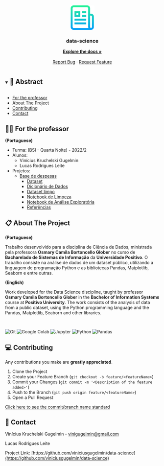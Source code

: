 <p align="center">
  <a href="https://github.com/viniciusgugelmin/data-science">
    <img src="readme.png" alt="readme-logo" width="80" height="80">
  </a>

  <h3 align="center">
    data-science
  </h3>
  <p align="center">
    <a href="https://github.com/viniciusgugelmin/data-science/blob/master/README.md"><strong>Explore the docs »</strong></a>
    <br />
    <br />
    <a href="https://github.com/viniciusgugelmin/data-science/issues">Report Bug</a>
    ·
    <a href="https://github.com/viniciusgugelmin/data-science/issues">Request Feature</a>
  </p>
</p>

<details open="open">
  <summary><h2 style="display: inline-block">📜 Abstract</h2></summary>

- [For the professor](#for-the-professor)
- [About The Project](#about-the-project)
- [Contributing](#contributing)
- [Contact](#contact)

</details>

<a name="for-the-professor"></a>

## 👩‍🏫 For the professor

**(Portuguese)**

- Turma: (BSI - Quarta Noite) - 2022/2
- Alunos:
  - Vinícius Kruchelski Gugelmin
  - Lucas Rodrigues Leite
- Projetos:
  - [Base de despesas](https://github.com/viniciusgugelmin/data-science/tree/main/projects/base_de_despesas)
    - [Dataset](https://github.com/viniciusgugelmin/data-science/blob/main/projects/base_de_despesas/data/dataset.csv)
    - [Dicionário de Dados](https://github.com/viniciusgugelmin/data-science/blob/main/projects/base_de_despesas/data/data_dictionary.xlsx)
    - [Dataset limpo](https://github.com/viniciusgugelmin/data-science/blob/main/projects/base_de_despesas/data/dataset_clean.csv)
    - [Notebook de Limpeza](https://github.com/viniciusgugelmin/data-science/blob/main/projects/base_de_despesas/notebooks/cleaning.ipynb)
    - [Notebook de Análise Exploratória](https://github.com/viniciusgugelmin/data-science/blob/main/projects/base_de_despesas/notebooks/exploratory_analysis.ipynb)
    - [Referências](https://github.com/viniciusgugelmin/data-science/blob/main/projects/base_de_despesas/README.md)

<a name="about-the-project"></a>

## 📋 About The Project

**(Portuguese)**

Trabalho desenvolvido para a disciplina de Ciência de Dados, ministrada pela professora **Osmary Camila Bortoncello Glober** no curso de **Bacharelado de Sistemas de Informação** da **Universidade Positivo**. O trabalho consiste na análise de dados de um dataset público, utilizando a linguagem de programação Python e as bibliotecas Pandas, Matplotlib, Seaborn e entre outras.

**(English)**

Work developed for the Data Science discipline, taught by professor **Osmary Camila Bortoncello Glober** in the **Bachelor of Information Systems** course at **Positivo University**. The work consists of the analysis of data from a public dataset, using the Python programming language and the Pandas, Matplotlib, Seaborn and other libraries.

<br>

![Git](https://img.shields.io/badge/git-%23F05033.svg?style=for-the-badge&logo=git&logoColor=white)
![Google Colab](https://img.shields.io/badge/Google%20Colab-F9AB00?style=for-the-badge&logo=google-colab&logoColor=white)
![Jupyter](https://img.shields.io/badge/Jupyter-F37626?style=for-the-badge&logo=Jupyter&logoColor=white)
![Python](https://img.shields.io/badge/Python-3776AB?style=for-the-badge&logo=python&logoColor=white)
![Pandas](https://img.shields.io/badge/Pandas-150458?style=for-the-badge&logo=pandas&logoColor=white)

<a name="contributing"></a>

## 💻 Contributing

Any contributions you make are **greatly appreciated**.

1. Clone the Project
2. Create your Feature Branch (`git checkout -b feature/<featureName>`)
3. Commit your Changes (`git commit -m '<Description of the feature added>'`)
4. Push to the Branch (`git push origin feature/<featureName>`)
5. Open a Pull Request

<a href="https://github.com/viniciusgugelmin/data-science/blob/master/docs/commits-standard.png">
Click here to see the commit/branch name standard
</a>

<a name="contact"></a>

## 📧 Contact

Vinícius Kruchelski Gugelmin - vinigugelmin@gmail.com

Lucas Rodrigues Leite

Project Link: [https://github.com/viniciusgugelmin/data-science](https://github.com/viniciusgugelmin/data-science)
